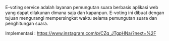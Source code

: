 E-voting service adalah layanan pemungutan suara berbasis aplikasi web yang dapat dilakunan dimana saja dan kapanpun. E-voting ini dibuat dengan tujuan mengurangi mempersingkat waktu selama pemungutan suara dan penghitungan suara.

Implementasi :
https://www.instagram.com/p/CZq_JTgpHNa/?next=%2F
